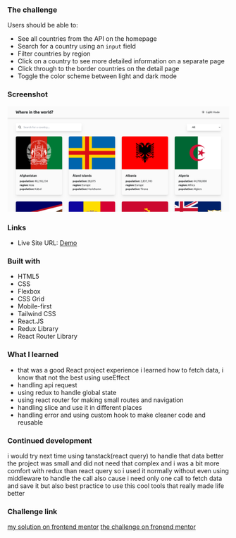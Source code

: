 ### The challenge

Users should be able to:

- See all countries from the API on the homepage
- Search for a country using an `input` field
- Filter countries by region
- Click on a country to see more detailed information on a separate page
- Click through to the border countries on the detail page
- Toggle the color scheme between light and dark mode

### Screenshot

![](./src/Screenshot%202025-02-09%20at%2008-29-55%20Vite%20React.png)

### Links

- Live Site URL: [Demo](https://omar-rest-api-countries.netlify.app/)

### Built with

- HTML5
- CSS
- Flexbox
- CSS Grid
- Mobile-first
- Tailwind CSS
- React.JS
- Redux Library
- React Router Library

### What I learned

- that was a good React project experience i learned how to fetch data, i know that not the best using useEffect
- handling api request
- using redux to handle global state
- using react router for making small routes and navigation
- handling slice and use it in different places
- handling error and using custom hook to make cleaner code and reusable

### Continued development

i would try next time using tanstack(react query) to handle that data better the project was
small and did not need that complex and i was a bit more comfort with redux than react query
so i used it normally without even using middleware to handle the call also cause i need only
one call to fetch data and save it but also best practice to use this cool tools that really made
life better

### Challenge link

[my solution on frontend mentor](https://www.frontendmentor.io/solutions/countries-api-reactjs-and-react-router-and-redux-toolkit-and-tailwind-css-xyiS3Y5AYf)
[the challenge on fronend mentor](https://www.frontendmentor.io/challenges/rest-countries-api-with-color-theme-switcher-5cacc469fec04111f7b848ca)
